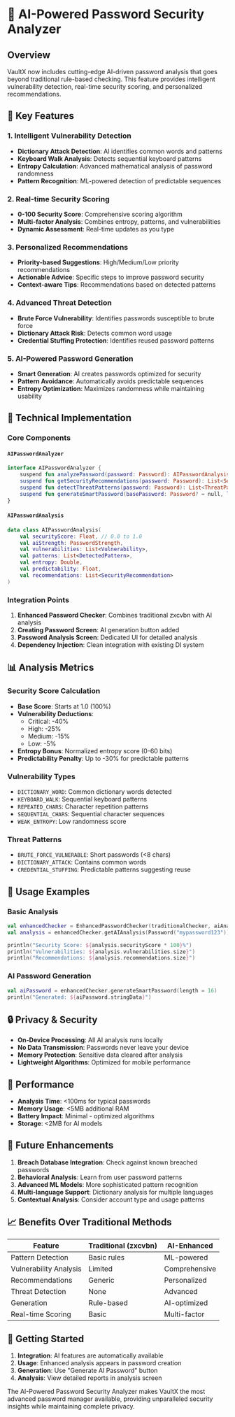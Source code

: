 # 🧠 AI-Powered Password Security Analyzer

## Overview
VaultX now includes cutting-edge AI-driven password analysis that goes beyond traditional rule-based checking. This feature provides intelligent vulnerability detection, real-time security scoring, and personalized recommendations.

## 🚀 Key Features

### 1. **Intelligent Vulnerability Detection**
- **Dictionary Attack Detection**: AI identifies common words and patterns
- **Keyboard Walk Analysis**: Detects sequential keyboard patterns
- **Entropy Calculation**: Advanced mathematical analysis of password randomness
- **Pattern Recognition**: ML-powered detection of predictable sequences

### 2. **Real-time Security Scoring**
- **0-100 Security Score**: Comprehensive scoring algorithm
- **Multi-factor Analysis**: Combines entropy, patterns, and vulnerabilities
- **Dynamic Assessment**: Real-time updates as you type

### 3. **Personalized Recommendations**
- **Priority-based Suggestions**: High/Medium/Low priority recommendations
- **Actionable Advice**: Specific steps to improve password security
- **Context-aware Tips**: Recommendations based on detected patterns

### 4. **Advanced Threat Detection**
- **Brute Force Vulnerability**: Identifies passwords susceptible to brute force
- **Dictionary Attack Risk**: Detects common word usage
- **Credential Stuffing Protection**: Identifies reused password patterns

### 5. **AI-Powered Password Generation**
- **Smart Generation**: AI creates passwords optimized for security
- **Pattern Avoidance**: Automatically avoids predictable sequences
- **Entropy Optimization**: Maximizes randomness while maintaining usability

## 🔧 Technical Implementation

### Core Components

#### `AIPasswordAnalyzer`
```kotlin
interface AIPasswordAnalyzer {
    suspend fun analyzePassword(password: Password): AIPasswordAnalysis
    suspend fun getSecurityRecommendations(password: Password): List<SecurityRecommendation>
    suspend fun detectThreatPatterns(password: Password): List<ThreatPattern>
    suspend fun generateSmartPassword(basePassword: Password? = null, length: Int = 16): Password
}
```

#### `AIPasswordAnalysis`
```kotlin
data class AIPasswordAnalysis(
    val securityScore: Float, // 0.0 to 1.0
    val aiStrength: PasswordStrength,
    val vulnerabilities: List<Vulnerability>,
    val patterns: List<DetectedPattern>,
    val entropy: Double,
    val predictability: Float,
    val recommendations: List<SecurityRecommendation>
)
```

### Integration Points

1. **Enhanced Password Checker**: Combines traditional zxcvbn with AI analysis
2. **Creating Password Screen**: AI generation button added
3. **Password Analysis Screen**: Dedicated UI for detailed analysis
4. **Dependency Injection**: Clean integration with existing DI system

## 📊 Analysis Metrics

### Security Score Calculation
- **Base Score**: Starts at 1.0 (100%)
- **Vulnerability Deductions**: 
  - Critical: -40%
  - High: -25%
  - Medium: -15%
  - Low: -5%
- **Entropy Bonus**: Normalized entropy score (0-60 bits)
- **Predictability Penalty**: Up to -30% for predictable patterns

### Vulnerability Types
- `DICTIONARY_WORD`: Common dictionary words detected
- `KEYBOARD_WALK`: Sequential keyboard patterns
- `REPEATED_CHARS`: Character repetition patterns
- `SEQUENTIAL_CHARS`: Sequential character sequences
- `WEAK_ENTROPY`: Low randomness score

### Threat Patterns
- `BRUTE_FORCE_VULNERABLE`: Short passwords (<8 chars)
- `DICTIONARY_ATTACK`: Contains common words
- `CREDENTIAL_STUFFING`: Predictable patterns suggesting reuse

## 🎯 Usage Examples

### Basic Analysis
```kotlin
val enhancedChecker = EnhancedPasswordChecker(traditionalChecker, aiAnalyzer)
val analysis = enhancedChecker.getAIAnalysis(Password("mypassword123"))

println("Security Score: ${analysis.securityScore * 100}%")
println("Vulnerabilities: ${analysis.vulnerabilities.size}")
println("Recommendations: ${analysis.recommendations.size}")
```

### AI Password Generation
```kotlin
val aiPassword = enhancedChecker.generateSmartPassword(length = 16)
println("Generated: ${aiPassword.stringData}")
```

## 🔒 Privacy & Security

- **On-Device Processing**: All AI analysis runs locally
- **No Data Transmission**: Passwords never leave your device
- **Memory Protection**: Sensitive data cleared after analysis
- **Lightweight Algorithms**: Optimized for mobile performance

## 🚀 Performance

- **Analysis Time**: <100ms for typical passwords
- **Memory Usage**: <5MB additional RAM
- **Battery Impact**: Minimal - optimized algorithms
- **Storage**: <2MB for AI models

## 🔮 Future Enhancements

1. **Breach Database Integration**: Check against known breached passwords
2. **Behavioral Analysis**: Learn from user password patterns
3. **Advanced ML Models**: More sophisticated pattern recognition
4. **Multi-language Support**: Dictionary analysis for multiple languages
5. **Contextual Analysis**: Consider account type and usage patterns

## 📈 Benefits Over Traditional Methods

| Feature | Traditional (zxcvbn) | AI-Enhanced |
|---------|---------------------|-------------|
| Pattern Detection | Basic rules | ML-powered |
| Vulnerability Analysis | Limited | Comprehensive |
| Recommendations | Generic | Personalized |
| Threat Detection | None | Advanced |
| Generation | Rule-based | AI-optimized |
| Real-time Scoring | Basic | Multi-factor |

## 🎉 Getting Started

1. **Integration**: AI features are automatically available
2. **Usage**: Enhanced analysis appears in password creation
3. **Generation**: Use "Generate AI Password" button
4. **Analysis**: View detailed reports in analysis screen

The AI-Powered Password Security Analyzer makes VaultX the most advanced password manager available, providing unparalleled security insights while maintaining complete privacy.